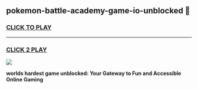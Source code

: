 
## pokemon-battle-academy-game-io-unblocked 👋
<h3>
<a href="https://premium.freeplayer.one?title=pokemon-battle-academy-game-io-unblocked&ref=14F">CLICK TO PLAY</a></h3>
<hr>

<h3>
<a href="https://premium.freeplayer.one?title=pokemon-battle-academy-game-io-unblocked&ref=14F">CLICK 2 PLAY</a>
  
</h3>

<a href="https://premium.freeplayer.one?title=pokemon-battle-academy-game-io-unblocked&ref=12F/"><img src="https://clearcache.store/games.png"></a>


**worlds hardest game unblocked: Your Gateway to Fun and Accessible Online Gaming**
